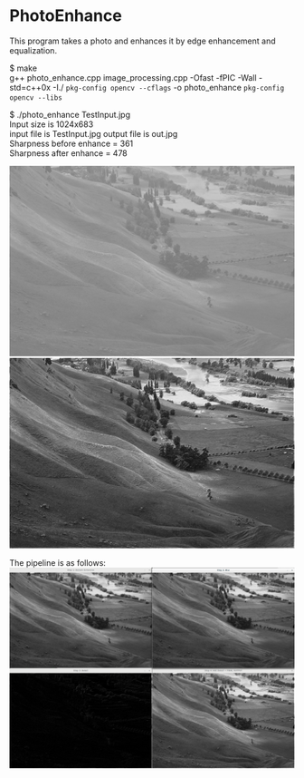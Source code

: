 # PhotoEnhance
This program takes a photo and enhances it by edge enhancement and equalization.

$ make           
g++ photo_enhance.cpp image_processing.cpp -Ofast -fPIC -Wall -std=c++0x -I./ `pkg-config opencv --cflags`   -o  photo_enhance `pkg-config opencv --libs` 

$ ./photo_enhance TestInput.jpg           
Input size is 1024x683          
input file is TestInput.jpg output file is out.jpg         
Sharpness before enhance = 361         
Sharpness after  enhance = 478         


![alt text](TestInput.jpg)
![alt text](EdgeEnhance.jpg)

The pipeline is as follows:
![alt text](pipeline.png)

